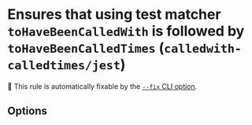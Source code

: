 # Ensures that using test matcher `toHaveBeenCalledWith` is followed by `toHaveBeenCalledTimes` (`calledwith-calledtimes/jest`)

🔧 This rule is automatically fixable by the [`--fix` CLI option](https://eslint.org/docs/latest/user-guide/command-line-interface#--fix).

<!-- end auto-generated rule header -->

## Options

<!-- begin auto-generated rule options list -->



<!-- end auto-generated rule options list -->
